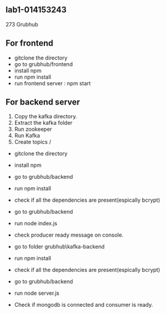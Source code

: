 ## lab1-014153243
273 Grubhub

## For frontend
* gitclone the directory 
* go to grubhub/frontend
* install npm 
* run npm install 
* run frontend server : npm start

## For backend server  
1. Copy the kafka directory.
2. Extract the kafka folder
3. Run zookeeper 
4. Run Kafka
5. Create topics /

* gitclone the directory
* install npm 
* go to grubhub/backend
* run npm install 
* check if all the dependencies are present(espically bcrypt)
* go to grubhub/backend
* run node index.js
* check producer ready message on console.  
  
* go to folder grubhub\kafka-backend
* run npm install 
* check if all the dependencies are present(espically bcrypt)
* go to grubhub/backend
* run node server.js
* Check if mongodb is connected and consumer is ready. 
